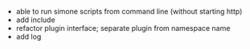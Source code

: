 - able to run simone scripts from command line (without starting http)
- add include
- refactor plugin interface; separate plugin from namespace name
- add log